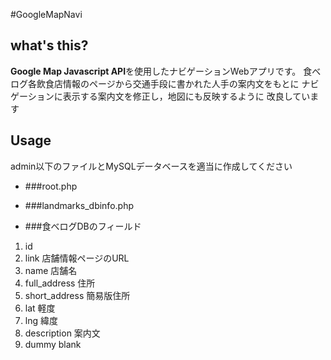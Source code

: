 #GoogleMapNavi

## what's this?
**Google Map Javascript API**を使用したナビゲーションWebアプリです。
食べログ各飲食店情報のページから交通手段に書かれた人手の案内文をもとに
ナビゲーションに表示する案内文を修正し，地図にも反映するように
改良しています

## Usage
admin以下のファイルとMySQLデータベースを適当に作成してください

* ###root.php

    <?php
        $ROOT_DIR = "THIS_SITE_ROOT_URL"

* ###landmarks\_dbinfo.php

    <?php
        $url = 'localhost';
        $user = 'root'; // MySQL user
        $pass = 'password' // MySQLL passwd
        $db = 'landmarks'; // landmark DB
        $tbl = 'namba' // Table Name

* ###食べログDBのフィールド
1. id
2. link 店舗情報ページのURL
3. name 店舗名
4. full\_address 住所
5. short\_address 簡易版住所
6. lat 軽度
7. lng 緯度
8. description 案内文
9. dummy blank
